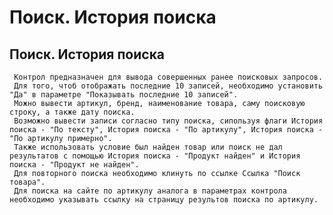 ﻿---
description: 2.4.7
---
# Поиск. История поиска
## Поиск. История поиска
     Контрол предназначен для вывода совершенных ранее поисковых запросов.
     Для того, чтоб отображать последние 10 записей, необходимо установить "Да" в параметре "Показывать последние 10 записей".
     Можно вывести артикул, бренд, наименование товара, саму поисковую строку, а также дату поиска.
     Возможно вывести записи согласно типу поиска, сипользуя флаги История поиска - "По тексту", История поиска - "По артикулу", История поиска - "По артикулу примерно".
     Также использовать условие был найден товар или поиск не дал результатов с помощью История поиска - "Продукт найден" и История поиска - "Продукт не найден".
     Для повторного поиска необходимо клинуть по ссылке Ссылка "Поиск товара".
     Для поиска на сайте по артикулу аналога в параметрах контрола необходимо указывать ссылку на страницу результов поиска по артикулу.
